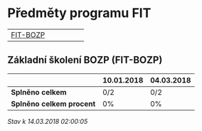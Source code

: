 # Předměty programu FIT


| | | | | | |
|-|-|-|-|-|-|
|[FIT-BOZP](#základní-školení-bozp-fit-bozp)|

        
## Základní školení BOZP (FIT-BOZP)

|                          |10.01.2018|04.03.2018|
|--------------------------|--------------------|--------------------|
|**Splněno celkem**        |0/2|0/2|
|**Splněno celkem procent**|0%|0%|




*Stav k 14.03.2018 02:00:05*